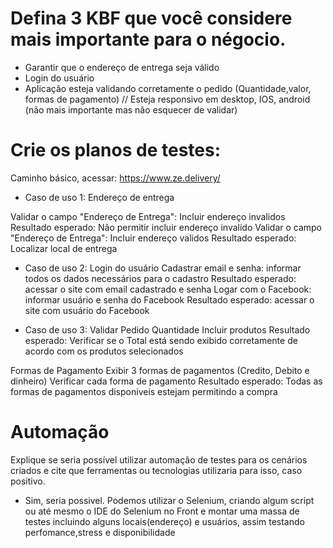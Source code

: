 # Defina 3 KBF que você considere mais importante para o négocio.
* Garantir que o endereço de entrega seja válido 
* Login do usuário 
* Aplicação esteja validando corretamente o pedido (Quantidade,valor, formas de pagamento)
// Esteja responsivo em  desktop, IOS, android (não mais importante mas não esquecer de validar)

# Crie os planos de testes:
Caminho básico, acessar: https://www.ze.delivery/

* Caso de uso 1: Endereço de entrega

Validar o campo "Endereço de Entrega": Incluir endereço invalidos
Resultado esperado: Não permitir incluir endereço invalido
Validar o campo "Endereço de Entrega": Incluir endereço validos
Resultado esperado: Localizar local de entrega

* Caso de uso 2: Login do usuário
Cadastrar email e senha: informar todos os dados necessários para o cadastro
Resultado esperado: acessar o site com email cadastrado e senha
Logar com o Facebook: informar usuário e senha do Facebook
Resultado esperado: acessar o site com usuário do Facebook

* Caso de uso 3: Validar Pedido
Quantidade
Incluir produtos
Resultado esperado: Verificar se o Total está sendo exibido corretamente de acordo com os produtos selecionados

Formas de Pagamento
Exibir 3 formas de pagamentos (Credito, Debito e dinheiro)
Verificar cada forma de pagamento
Resultado esperado: Todas as formas de pagamentos disponiveis estejam permitindo a compra

# Automação
Explique se seria possível utilizar automação de testes para os cenários criados e cite que ferramentas ou tecnologias utilizaria para isso, caso positivo.

* Sim, seria possivel. Podemos utilizar o Selenium, criando algum script ou até mesmo o IDE do Selenium no Front e montar uma massa de testes incluindo alguns locais(endereço) e usuários, assim testando perfomance,stress e disponibilidade
